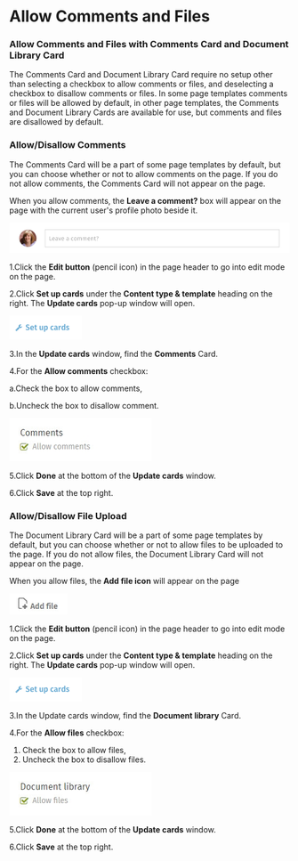# Allow Comments and Files

### Allow Comments and Files with Comments Card and Document Library Card

The Comments Card and Document Library Card require no setup other than selecting a checkbox to allow comments or files, and deselecting a checkbox to disallow comments or files. In some page templates comments or files will be allowed by default, in other page templates, the Comments and Document Library Cards are available for use, but comments and files are disallowed by default.

### Allow/Disallow Comments

The Comments Card will be a part of some page templates by default, but you can choose whether or not to allow comments on the page. If you do not allow comments, the Comments Card will not appear on the page.  
  
When you allow comments, the **Leave a comment?** box will appear on the page with the current user's profile photo beside it.  
  


![](../../../.gitbook/assets/1%20%28124%29.png)



1.Click the **Edit button** \(pencil icon\) in the page header to go into edit mode on the page.

2.Click **Set up cards** under the **Content type & template** heading on the right. The **Update cards** pop-up window will open.  


![](../../../.gitbook/assets/2%20%2879%29.png)



3.In the **Update cards** window, find the **Comments** Card.

4.For the **Allow comments** checkbox:

a.Check the box to allow comments,

b.Uncheck the box to disallow comment.

![](../../../.gitbook/assets/1%20%2844%29.jpg)

5.Click **Done** at the bottom of the **Update cards** window.

6.Click **Save** at the top right.

### Allow/Disallow File Upload

The Document Library Card will be a part of some page templates by default, but you can choose whether or not to allow files to be uploaded to the page. If you do not allow files, the Document Library Card will not appear on the page.  
  
When you allow files, the **Add file icon** will appear on the page  


![](../../../.gitbook/assets/1%20%2832%29.jpg)



1.Click the **Edit button** \(pencil icon\) in the page header to go into edit mode on the page.

2.Click **Set up cards** under the **Content type & template** heading on the right. The **Update cards** pop-up window will open.

![](../../../.gitbook/assets/2%20%2825%29.png)



3.In the Update cards window, find the **Document library** Card.

4.For the **Allow files** checkbox:

1. Check the box to allow files,
2. Uncheck the box to disallow files.

![](../../../.gitbook/assets/3%20%2828%29.jpg)



5.Click **Done** at the bottom of the **Update cards** window.

6.Click **Save** at the top right.

